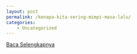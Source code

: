 ```yaml
---
layout: post
permalink: /kenapa-kita-sering-mimpi-masa-lalu/
categories:
    - Uncategorized
---
```


[Baca Selengkapnya](/10)